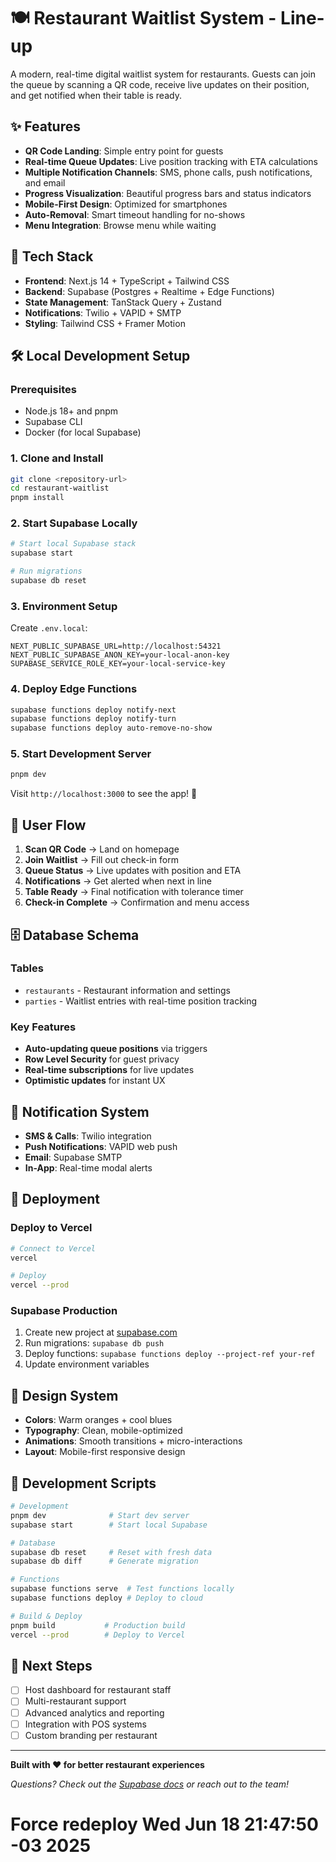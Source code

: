 
# 🍽️ Restaurant Waitlist System - Line-up

A modern, real-time digital waitlist system for restaurants. Guests can join the queue by scanning a QR code, receive live updates on their position, and get notified when their table is ready.

## ✨ Features

- **QR Code Landing**: Simple entry point for guests
- **Real-time Queue Updates**: Live position tracking with ETA calculations
- **Multiple Notification Channels**: SMS, phone calls, push notifications, and email
- **Progress Visualization**: Beautiful progress bars and status indicators
- **Mobile-First Design**: Optimized for smartphones
- **Auto-Removal**: Smart timeout handling for no-shows
- **Menu Integration**: Browse menu while waiting

## 🚀 Tech Stack

- **Frontend**: Next.js 14 + TypeScript + Tailwind CSS
- **Backend**: Supabase (Postgres + Realtime + Edge Functions)
- **State Management**: TanStack Query + Zustand
- **Notifications**: Twilio + VAPID + SMTP
- **Styling**: Tailwind CSS + Framer Motion

## 🛠️ Local Development Setup

### Prerequisites

- Node.js 18+ and pnpm
- Supabase CLI
- Docker (for local Supabase)

### 1. Clone and Install

```bash
git clone <repository-url>
cd restaurant-waitlist
pnpm install
```

### 2. Start Supabase Locally

```bash
# Start local Supabase stack
supabase start

# Run migrations
supabase db reset
```

### 3. Environment Setup

Create `.env.local`:

```env
NEXT_PUBLIC_SUPABASE_URL=http://localhost:54321
NEXT_PUBLIC_SUPABASE_ANON_KEY=your-local-anon-key
SUPABASE_SERVICE_ROLE_KEY=your-local-service-key
```

### 4. Deploy Edge Functions

```bash
supabase functions deploy notify-next
supabase functions deploy notify-turn  
supabase functions deploy auto-remove-no-show
```

### 5. Start Development Server

```bash
pnpm dev
```

Visit `http://localhost:3000` to see the app! 🎉

## 📱 User Flow

1. **Scan QR Code** → Land on homepage
2. **Join Waitlist** → Fill out check-in form
3. **Queue Status** → Live updates with position and ETA
4. **Notifications** → Get alerted when next in line
5. **Table Ready** → Final notification with tolerance timer
6. **Check-in Complete** → Confirmation and menu access

## 🗄️ Database Schema

### Tables

- `restaurants` - Restaurant information and settings
- `parties` - Waitlist entries with real-time position tracking

### Key Features

- **Auto-updating queue positions** via triggers
- **Row Level Security** for guest privacy
- **Real-time subscriptions** for live updates
- **Optimistic updates** for instant UX

## 🔔 Notification System

- **SMS & Calls**: Twilio integration
- **Push Notifications**: VAPID web push
- **Email**: Supabase SMTP
- **In-App**: Real-time modal alerts

## 🚀 Deployment

### Deploy to Vercel

```bash
# Connect to Vercel
vercel

# Deploy
vercel --prod
```

### Supabase Production

1. Create new project at [supabase.com](https://supabase.com)
2. Run migrations: `supabase db push`
3. Deploy functions: `supabase functions deploy --project-ref your-ref`
4. Update environment variables

## 🎨 Design System

- **Colors**: Warm oranges + cool blues
- **Typography**: Clean, mobile-optimized
- **Animations**: Smooth transitions + micro-interactions
- **Layout**: Mobile-first responsive design

## 🧪 Development Scripts

```bash
# Development
pnpm dev              # Start dev server
supabase start        # Start local Supabase

# Database
supabase db reset     # Reset with fresh data
supabase db diff      # Generate migration

# Functions
supabase functions serve  # Test functions locally
supabase functions deploy # Deploy to cloud

# Build & Deploy
pnpm build           # Production build
vercel --prod        # Deploy to Vercel
```

## 🎯 Next Steps

- [ ] Host dashboard for restaurant staff
- [ ] Multi-restaurant support
- [ ] Advanced analytics and reporting
- [ ] Integration with POS systems
- [ ] Custom branding per restaurant

---

**Built with ❤️ for better restaurant experiences**

*Questions? Check out the [Supabase docs](https://supabase.com/docs) or reach out to the team!*
# Force redeploy Wed Jun 18 21:47:50 -03 2025
